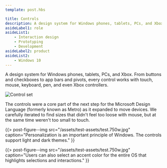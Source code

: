 ```yaml
---
template: post.hbs

title: Controls
description: A design system for Windows phones, tablets, PCs, and Xbox.
asideLabel1: role
asideList1:
    - Interaction design
    - Prototyping
    - Development
asideLabel2: product
asideList2:
    - Windows 10
---
```


A design system for Windows phones, tablets, PCs, and Xbox. From buttons and checkboxes to app bars and pivots, every control works with touch, mouse, keyboard, pen, and even Xbox controllers.

![Control set](eh.png)

The controls were a core part of the next step for the Microsoft Design Language (formerly known as Metro) as it expanded to move devices. We carefully iterated to find sizes that didn't feel too loose with mouse, but at the same time weren't too small to touch.

{{> post-figure--img
    src="/assets/test-assets/test.750w.jpg"
    caption="Personalization is an important principle of Windows. The controls support light and dark themes."
}}

{{> post-figure--img
    src="/assets/test-assets/test.750w.jpg"
    caption="Users can also select an accent color for the entire OS that highlights selections and interactions."
}}
